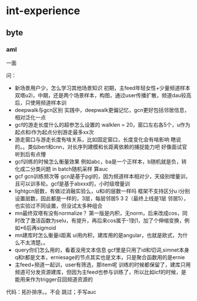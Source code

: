 # int-experience

## byte

### aml

一面


问：

+ 新场景用户少，怎么学习其他场景知识
初期，主feed年轻女性+少量频道样本双塔u2i，中期，还是两个场景样本，构图，通过user传播扩散，频道dau较高后，只使用频道样本训
+ deepwalk与gcn区别
实践中，deepwalk更偏记忆，gcn更好包括邻居信息，相对泛化一点
+ gcf的游走长度什么的超参怎么设置的
walklen = 20，窗口左右各5个，u作为起点和i作为起点分别游走最多xx次
+ 游走窗口与游走长度有啥关系，比如固定窗口，长度变化会有啥影响
瞎说的。。类似bert和cnn，对长序列建模和长距离依赖的捕捉能力吧 好像面试官听到后有点懵
+ gcf训练的时候怎么衡量效果
例如abc，ba是一个正样本，b随机就是负，转化成二分类问题 in batch随机采样 算auc 
+ gcf gcn训练频次等
gcn是基于pgl的，因为频道样本相对少，天级别增量训，且可以训多轮。gcf是基于abxxx的，小时级增量训
+ lightgcn层数，有做过消融实验么，u和i的层数一样吗
框架不支持区分u i分别设置层数，因此都是一样的，3层，每层邻居5 3 2（最终上线是1层 邻居5），也实验过不同设置，但没试太多种组合
+ mn最终双塔有没有normalize？
第一版是内积，无norm，后来改成cos，同时改了激活函数为selu，有提升，再后来cos属于-1到1，加了个伸缩变换，例如*6后再sigmoid
+ mn建库时怎么衡量ii距离
ui用内积，建库用的是angular，也就是欧式，为什么不太清楚。。
+ query你们怎么用的，看着没用文本信息
gcf里是只用了id和切词,simnet本身q和t都是文本，erniesage的节点其实也是文本，只是聚合函数用的是ernie
+ 主feed+频道一起训，user有筛选，那item呢
训练的时候都保留了，建库只用频道可分发资源建库，但因为主feed也参与训练了，所以比如icf的时候，是能用来作为trigger召回频道资源的

代码：拓扑排序。。不会 跳过；手写auc



